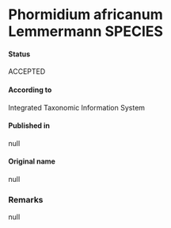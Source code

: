 # Phormidium africanum Lemmermann SPECIES

#### Status
ACCEPTED

#### According to
Integrated Taxonomic Information System

#### Published in
null

#### Original name
null

### Remarks
null